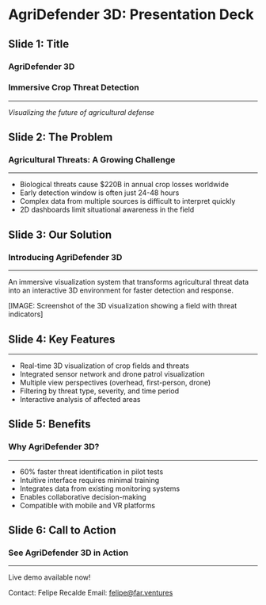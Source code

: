 # AgriDefender 3D: Presentation Deck

## Slide 1: Title
### AgriDefender 3D
### Immersive Crop Threat Detection
---
*Visualizing the future of agricultural defense*

## Slide 2: The Problem
### Agricultural Threats: A Growing Challenge
---
* Biological threats cause $220B in annual crop losses worldwide
* Early detection window is often just 24-48 hours
* Complex data from multiple sources is difficult to interpret quickly
* 2D dashboards limit situational awareness in the field

## Slide 3: Our Solution
### Introducing AgriDefender 3D
---
An immersive visualization system that transforms agricultural threat data into an interactive 3D environment for faster detection and response.

[IMAGE: Screenshot of the 3D visualization showing a field with threat indicators]

## Slide 4: Key Features
---
* Real-time 3D visualization of crop fields and threats
* Integrated sensor network and drone patrol visualization
* Multiple view perspectives (overhead, first-person, drone)
* Filtering by threat type, severity, and time period
* Interactive analysis of affected areas

## Slide 5: Benefits
### Why AgriDefender 3D?
---
* 60% faster threat identification in pilot tests
* Intuitive interface requires minimal training
* Integrates data from existing monitoring systems
* Enables collaborative decision-making
* Compatible with mobile and VR platforms

## Slide 6: Call to Action
### See AgriDefender 3D in Action
---
Live demo available now!

Contact: Felipe Recalde
Email: felipe@far.ventures
